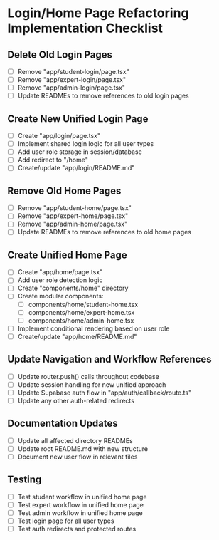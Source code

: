 # Login/Home Page Refactoring Implementation Checklist

## Delete Old Login Pages
- [ ] Remove "app/student-login/page.tsx"
- [ ] Remove "app/expert-login/page.tsx"
- [ ] Remove "app/admin-login/page.tsx"
- [ ] Update READMEs to remove references to old login pages

## Create New Unified Login Page
- [ ] Create "app/login/page.tsx"
- [ ] Implement shared login logic for all user types
- [ ] Add user role storage in session/database
- [ ] Add redirect to "/home"
- [ ] Create/update "app/login/README.md"

## Remove Old Home Pages
- [ ] Remove "app/student-home/page.tsx"
- [ ] Remove "app/expert-home/page.tsx"
- [ ] Remove "app/admin-home/page.tsx"
- [ ] Update READMEs to remove references to old home pages

## Create Unified Home Page
- [ ] Create "app/home/page.tsx"
- [ ] Add user role detection logic
- [ ] Create "components/home" directory
- [ ] Create modular components:
  - [ ] components/home/student-home.tsx
  - [ ] components/home/expert-home.tsx
  - [ ] components/home/admin-home.tsx
- [ ] Implement conditional rendering based on user role
- [ ] Create/update "app/home/README.md"

## Update Navigation and Workflow References
- [ ] Update router.push() calls throughout codebase
- [ ] Update session handling for new unified approach
- [ ] Update Supabase auth flow in "app/auth/callback/route.ts"
- [ ] Update any other auth-related redirects

## Documentation Updates
- [ ] Update all affected directory READMEs
- [ ] Update root README.md with new structure
- [ ] Document new user flow in relevant files

## Testing
- [ ] Test student workflow in unified home page
- [ ] Test expert workflow in unified home page
- [ ] Test admin workflow in unified home page
- [ ] Test login page for all user types
- [ ] Test auth redirects and protected routes 